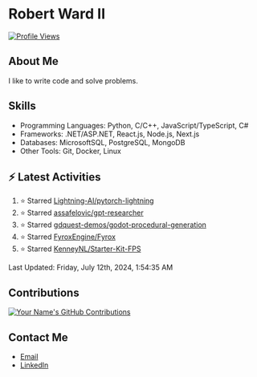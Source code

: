 
# Robert Ward II

[![Profile Views](https://komarev.com/ghpvc/?username=Robert-W-Ward)](https://github.com/Robert-W-Ward)

## About Me
I like to write code and solve problems.

## Skills
- Programming Languages: Python, C/C++, JavaScript/TypeScript, C#
- Frameworks: .NET/ASP.NET, React.js, Node.js, Next.js
- Databases: MicrosoftSQL, PostgreSQL, MongoDB
- Other Tools: Git, Docker, Linux

## :zap: Latest Activities
<!--RECENT_ACTIVITY:start-->
1. ⭐ Starred [Lightning-AI/pytorch-lightning](https://github.com/Lightning-AI/pytorch-lightning)
2. ⭐ Starred [assafelovic/gpt-researcher](https://github.com/assafelovic/gpt-researcher)
3. ⭐ Starred [gdquest-demos/godot-procedural-generation](https://github.com/gdquest-demos/godot-procedural-generation)
4. ⭐ Starred [FyroxEngine/Fyrox](https://github.com/FyroxEngine/Fyrox)
5. ⭐ Starred [KenneyNL/Starter-Kit-FPS](https://github.com/KenneyNL/Starter-Kit-FPS)
<!--RECENT_ACTIVITY:end-->

<!--RECENT_ACTIVITY:last_update-->
Last Updated: Friday, July 12th, 2024, 1:54:35 AM
<!--RECENT_ACTIVITY:last_update_end-->

<!--END_SECTIN:activity-->
## Contributions
[![Your Name's GitHub Contributions](https://github-readme-streak-stats.herokuapp.com/?user=Robert-W-Ward&theme=radical)](https://github.com/your-username)

## Contact Me
- [Email](mailto:robertwesleyward2019@gmail.com)
- [LinkedIn](https://linkedin.com/in/https://www.linkedin.com/in/robert-ward-ii/)
